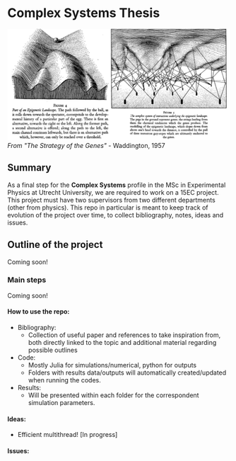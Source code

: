 # Complex Systems Thesis 

![alt text](https://github.com/spicella/ComplexSystems-Thesis/blob/master/full.png)
*From "The Strategy of the Genes"* - Waddington, 1957
## Summary
  As a final step for the **Complex Systems** profile in the MSc in Experimental Physics at Utrecht University, we are required to work on a 15EC project. This project must have two supervisors from two different departments (other from physics). This repo in particular is meant to keep track of evolution of the project over time, to collect bibliography, notes, ideas and issues.

## Outline of the project
  Coming soon!
### Main steps
  Coming soon!
#### How to use the repo: 
- Bibliography:
  - Collection of useful paper and references to take inspiration from, both directly linked to the topic and additional material regarding possible outlines
- Code:
  - Mostly Julia for simulations/numerical, python for outputs
  - Folders with results data/outputs will automatically created/updated when running the codes.
- Results: 
  - Will be presented within each folder for the correspondent simulation parameters.

#### Ideas:
  - Efficient multithread! [In progress]
  
#### Issues:


